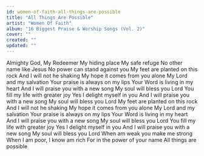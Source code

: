 ```yaml
---
id: women-of-faith-all-things-are-possible
title: "All Things Are Possible"
artist: "Women Of Faith"
album: "16 Biggest Praise & Worship Songs (Vol. 2)"
cover: ""
created: ""
updated: ""
---
```


Almighty God, My Redeemer
My hiding place
My safe refuge
No other name like Jesus
No power can stand against you
My feet are planted on this rock
And I will not he shaking
My hope it comes from you alone
My Lord and my salvation
Your praise is always on my lips
Your Word is living in my heart
And I will praise you with a new song
My soul will bless you Lord
You fill my life with greater joy
Yes I delight myself in you
And I will praise you with a new song
My soul will bless you Lord
My feet are planted on this rock
And I will not he shaking
My hope it comes from you alone
My Lord and my salvation
Your praise is always on my lips
Your Word is living in my heart
And I will praise you with a new song
My soul will bless you Lord
You fill my life with greater joy
Yes I delight myself in you
And I will praise you with a new song
My soul will bless you Lord
When am weak you make me strong
When I am poor, I know am rich
For in the power of your name
All things are possible